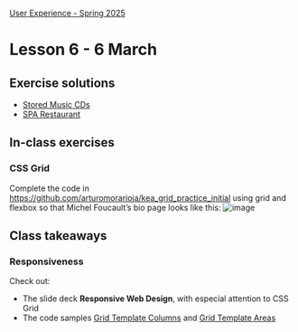 [User Experience - Spring 2025](https://github.com/arturomorarioja-kea/WD_UX_F25/blob/main/README.md)

# Lesson 6 - 6 March

## Exercise solutions
- [Stored Music CDs](https://github.com/arturomorarioja/kea_js_stored_music_cds_solution)
- [SPA Restaurant](https://github.com/arturomorarioja/kea_css_restaurant_spa)

[--> Show froggy, diner...]: #

[--> Food Repo. Make the about page a dialog. Responsiveness. clamp()]: #
[--> Show code samples Append strategies 1 & 2, Document fragment, Basic fetch]: #
[--> Show code samples CSS3 Background(https://codepen.io/arturomorarioja/pen/xxQqRgY), CSS3 Responsive Font and Image(https://codepen.io/arturomorarioja/pen/MWzpJjG)]: #

## In-class exercises

### CSS Grid

Complete the code in https://github.com/arturomorarioja/kea_grid_practice_initial using grid and flexbox so that Michel Foucault’s bio page looks like this:
![image](https://github.com/user-attachments/assets/51cdb608-4ea0-4b35-8450-05fe9e2288d7)

[Proposed solution(https://github.com/arturomorarioja/kea_grid_practice)]: #

[### White space]: #
[Work in groups of 4. Assess how white space has been used in the following websites, explain which methods have been used to remove visual clutter, and propose actions to remove it in the most cluttered websites:]: #
[- https://www.thomann.de/gb/index.html]: #
[https://www.zalando.dk/]: #'
[https://www.momondo.dk/]: #

[Show your findings to the class.]: #

## Class takeaways

[### Information Architecture]: #
[Check out:]: #
[- The slide deck **Information Architecture - White Space**]: #

### Responsiveness
Check out:
- The slide deck **Responsive Web Design**, with especial attention to CSS Grid
- The code samples [Grid Template Columns](https://codepen.io/arturomorarioja/pen/wvRmrjj) and [Grid Template Areas](https://codepen.io/arturomorarioja/pen/LYXyVXJ)

[### JavaScript]: #
[Check out:]: #
[- The slide deck **Introduction to JavaScript**, with especial attention to ES modules]: #
[- Code samples:]: #
[-->  - Append strategies(https://github.com/arturomorarioja/js_append_strategies)]: #
[-->  - Append strategies 2(https://github.com/arturomorarioja/js_append_strategies_v2)]: #
[-->  - Document fragment(https://codepen.io/arturomorarioja/pen/QwLaVMj)]: #
[-->  - Basic fetch(https://github.com/arturomorarioja/js_basic_fetch)]: #
[  - API consumption(https://github.com/arturomorarioja/kea_js_api_consumption)]: #
[  - ES Modules(https://github.com/arturomorarioja/js_modules)]: #

[## Homework]: #

[Practice responsiveness with CSS:]: #
[- CSS Diner(https://flukeout.github.io/). Practice selecting elements]: #
[- MDN Web Docs(https://developer.mozilla.org/en-US/). Test your skills:]: #
[  - Positioning(https://developer.mozilla.org/en-US/docs/Learn/CSS/CSS_layout/Position_skills)]: #
[  - Floats(https://developer.mozilla.org/en-US/docs/Learn/CSS/CSS_layout/Floats_skills)]: #
[  - Responsive web design and media queries(https://developer.mozilla.org/en-US/docs/Learn/CSS/CSS_layout/rwd_skills):]: #
[    - Without flex and grid (the cards may have different height)]: #
[    - With flex and grid]: #
[  - Proposed solutions(https://codepen.io/collection/NqBvMy)]: #
[  - Flexbox(https://developer.mozilla.org/en-US/docs/Learn/CSS/CSS_layout/Flexbox_skills)]: #
[  - Grid(https://developer.mozilla.org/en-US/docs/Learn/CSS/CSS_layout/Grid_skills)]: #
[- Codepip(https://codepip.com/):]: #
[  - Flexbox Froggy(https://flexboxfroggy.com/)]: #
[  - Grid Garden(https://cssgridgarden.com/)]: #
[- Coding Fantasy(https://codingfantasy.com/):]: #
[  - Flexbox Adventure(https://codingfantasy.com/games/flexboxadventure)]: #
[  - CSS Grid Attack(https://codingfantasy.com/games/css-grid-attack)]: #

[First Mandatory Assignment:]: #
[- Keep working on the API consumption exercise(https://kea-fronter.itslearning.com/ContentArea/ContentArea.aspx?LocationID=7023&LocationType=1)]: #
[- Tristan Wede Lind responsive SPA application(https://kea-fronter.itslearning.com/ContentArea/ContentArea.aspx?LocationID=7023&LocationType=1)]: #
